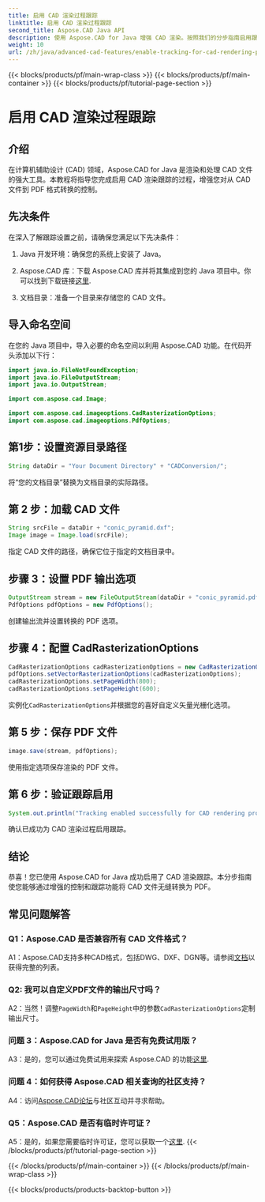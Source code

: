 ```yaml
---
title: 启用 CAD 渲染过程跟踪
linktitle: 启用 CAD 渲染过程跟踪
second_title: Aspose.CAD Java API
description: 使用 Aspose.CAD for Java 增强 CAD 渲染。按照我们的分步指南启用跟踪并提升您的 PDF 转换体验。
weight: 10
url: /zh/java/advanced-cad-features/enable-tracking-for-cad-rendering-process/
---
```


{{< blocks/products/pf/main-wrap-class >}}
{{< blocks/products/pf/main-container >}}
{{< blocks/products/pf/tutorial-page-section >}}

# 启用 CAD 渲染过程跟踪

## 介绍

在计算机辅助设计 (CAD) 领域，Aspose.CAD for Java 是渲染和处理 CAD 文件的强大工具。本教程将指导您完成启用 CAD 渲染跟踪的过程，增强您对从 CAD 文件到 PDF 格式转换的控制。

## 先决条件

在深入了解跟踪设置之前，请确保您满足以下先决条件：

1. Java 开发环境：确保您的系统上安装了 Java。

2.  Aspose.CAD 库：下载 Aspose.CAD 库并将其集成到您的 Java 项目中。你可以找到下载链接[这里](https://releases.aspose.com/cad/java/).

3. 文档目录：准备一个目录来存储您的 CAD 文件。

## 导入命名空间

在您的 Java 项目中，导入必要的命名空间以利用 Aspose.CAD 功能。在代码开头添加以下行：

```java
import java.io.FileNotFoundException;
import java.io.FileOutputStream;
import java.io.OutputStream;

import com.aspose.cad.Image;

import com.aspose.cad.imageoptions.CadRasterizationOptions;
import com.aspose.cad.imageoptions.PdfOptions;
```

## 第1步：设置资源目录路径

```java
String dataDir = "Your Document Directory" + "CADConversion/";
```

将“您的文档目录”替换为文档目录的实际路径。

## 第 2 步：加载 CAD 文件

```java
String srcFile = dataDir + "conic_pyramid.dxf";
Image image = Image.load(srcFile);
```

指定 CAD 文件的路径，确保它位于指定的文档目录中。

## 步骤 3：设置 PDF 输出选项

```java
OutputStream stream = new FileOutputStream(dataDir + "conic_pyramid.pdf");
PdfOptions pdfOptions = new PdfOptions();
```

创建输出流并设置转换的 PDF 选项。

## 步骤 4：配置 CadRasterizationOptions

```java
CadRasterizationOptions cadRasterizationOptions = new CadRasterizationOptions();
pdfOptions.setVectorRasterizationOptions(cadRasterizationOptions);
cadRasterizationOptions.setPageWidth(800);
cadRasterizationOptions.setPageHeight(600);
```

实例化`CadRasterizationOptions`并根据您的喜好自定义矢量光栅化选项。

## 第 5 步：保存 PDF 文件

```java
image.save(stream, pdfOptions);
```

使用指定选项保存渲染的 PDF 文件。

## 第 6 步：验证跟踪启用

```java
System.out.println("Tracking enabled successfully for CAD rendering process.");
```

确认已成功为 CAD 渲染过程启用跟踪。

## 结论

恭喜！您已使用 Aspose.CAD for Java 成功启用了 CAD 渲染跟踪。本分步指南使您能够通过增强的控制和跟踪功能将 CAD 文件无缝转换为 PDF。

## 常见问题解答

### Q1：Aspose.CAD 是否兼容所有 CAD 文件格式？

A1：Aspose.CAD支持多种CAD格式，包括DWG、DXF、DGN等。请参阅[文档](https://reference.aspose.com/cad/java/)以获得完整的列表。

### Q2: 我可以自定义PDF文件的输出尺寸吗？

 A2：当然！调整`PageWidth`和`PageHeight`中的参数`CadRasterizationOptions`定制输出尺寸。

### 问题 3：Aspose.CAD for Java 是否有免费试用版？

 A3：是的，您可以通过免费试用来探索 Aspose.CAD 的功能[这里](https://releases.aspose.com/).

### 问题 4：如何获得 Aspose.CAD 相关查询的社区支持？

 A4：访问[Aspose.CAD论坛](https://forum.aspose.com/c/cad/19)与社区互动并寻求帮助。

### Q5：Aspose.CAD 是否有临时许可证？

 A5：是的，如果您需要临时许可证，您可以获取一个[这里](https://purchase.aspose.com/temporary-license/).
{{< /blocks/products/pf/tutorial-page-section >}}

{{< /blocks/products/pf/main-container >}}
{{< /blocks/products/pf/main-wrap-class >}}

{{< blocks/products/products-backtop-button >}}
